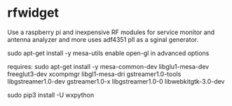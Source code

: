 # rfwidget
Use a raspberry pi and inexpensive RF modules for service monitor and antenna analyzer and more
uses adf4351 pll as a sginal generator.

sudo apt-get install -y mesa-utils
enable open-gl in advanced options

requires:
sudo apt-get install -y mesa-common-dev libglu1-mesa-dev freeglut3-dev xcompmgr libgl1-mesa-dri gstreamer1.0-tools libgstreamer1.0-dev gstreamer1.0-x libgstreamer1.0-0 libwebkitgtk-3.0-dev



sudo pip3 install -U wxpython
